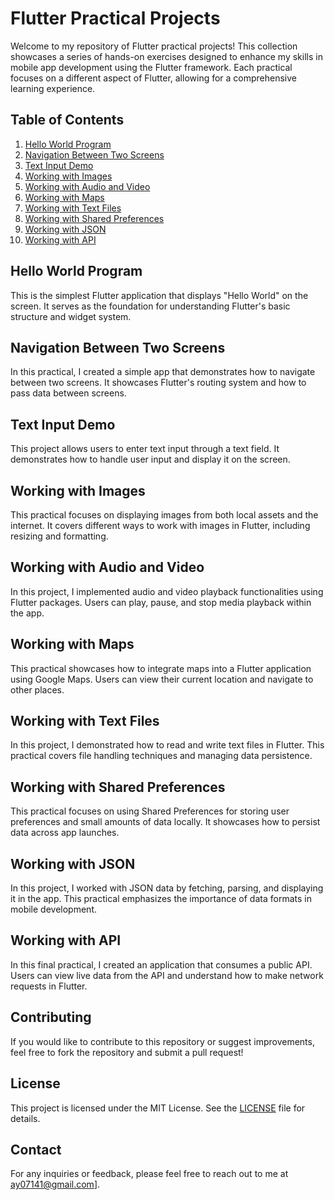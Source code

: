 
# Flutter Practical Projects

Welcome to my repository of Flutter practical projects! This collection showcases a series of hands-on exercises designed to enhance my skills in mobile app development using the Flutter framework. Each practical focuses on a different aspect of Flutter, allowing for a comprehensive learning experience.

## Table of Contents

1. [Hello World Program](#hello-world-program)
2. [Navigation Between Two Screens](#navigation-between-two-screens)
3. [Text Input Demo](#text-input-demo)
4. [Working with Images](#working-with-images)
5. [Working with Audio and Video](#working-with-audio-and-video)
6. [Working with Maps](#working-with-maps)
7. [Working with Text Files](#working-with-text-files)
8. [Working with Shared Preferences](#working-with-shared-preferences)
9. [Working with JSON](#working-with-json)
10. [Working with API](#working-with-api)

## Hello World Program

This is the simplest Flutter application that displays "Hello World" on the screen. It serves as the foundation for understanding Flutter's basic structure and widget system.

## Navigation Between Two Screens

In this practical, I created a simple app that demonstrates how to navigate between two screens. It showcases Flutter's routing system and how to pass data between screens.

## Text Input Demo

This project allows users to enter text input through a text field. It demonstrates how to handle user input and display it on the screen.

## Working with Images

This practical focuses on displaying images from both local assets and the internet. It covers different ways to work with images in Flutter, including resizing and formatting.

## Working with Audio and Video

In this project, I implemented audio and video playback functionalities using Flutter packages. Users can play, pause, and stop media playback within the app.

## Working with Maps

This practical showcases how to integrate maps into a Flutter application using Google Maps. Users can view their current location and navigate to other places.

## Working with Text Files

In this project, I demonstrated how to read and write text files in Flutter. This practical covers file handling techniques and managing data persistence.

## Working with Shared Preferences

This practical focuses on using Shared Preferences for storing user preferences and small amounts of data locally. It showcases how to persist data across app launches.

## Working with JSON

In this project, I worked with JSON data by fetching, parsing, and displaying it in the app. This practical emphasizes the importance of data formats in mobile development.

## Working with API

In this final practical, I created an application that consumes a public API. Users can view live data from the API and understand how to make network requests in Flutter.

## Contributing

If you would like to contribute to this repository or suggest improvements, feel free to fork the repository and submit a pull request!

## License

This project is licensed under the MIT License. See the [LICENSE](LICENSE) file for details.

## Contact

For any inquiries or feedback, please feel free to reach out to me at ay07141@gmail.com].
